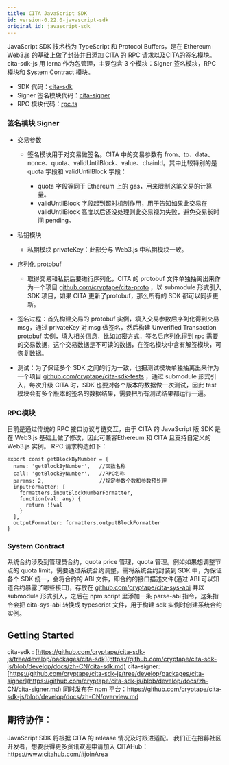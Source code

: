 ```yaml
---
title: CITA JavaScript SDK
id: version-0.22.0-javascript-sdk
original_id: javascript-sdk
---
```


JavaScript SDK 技术栈为 TypeScript 和 Protocol Buffers，是在 Ethereum [Web3.js](https://github.com/ethereum/web3.js/) 的基础上做了封装并且添加 CITA 的 RPC 请求以及CITA的签名模块。
cita-sdk-js 用 lerna 作为包管理，主要包含 3 个模块：Signer 签名模块，RPC 模块和 System Contract 模块。

* SDK 代码：[cita-sdk](https://github.com/cryptape/cita-sdk-js/tree/develop/packages/cita-sdk)  
* Signer 签名模块代码：[cita-signer](https://github.com/cryptape/cita-sdk-js/tree/develop/packages/cita-signer)  
* RPC 模块代码：[rpc.ts](https://github.com/cryptape/cita-sdk-js/blob/develop/packages/cita-sdk/src/base/rpc.ts)

### 签名模块 Signer

* 交易参数
    * 签名模块用于对交易做签名。CITA 中的交易参数有 from、to、data、nonce、quota、validUntilBlock、value、chainId。其中比较特别的是 quota 字段和 validUntilBlock 字段：

        *  quota 字段等同于 Ethereum 上的 gas，用来限制这笔交易的计算量。
        *  validUntilBlock 字段起到超时机制作用，用于告知如果此交易在 validUntilBlock 高度以后还没处理则此交易视为失败，避免交易长时间 pending。

* 私钥模块
    * 私钥模块 privateKey：此部分与 Web3.js 中私钥模块一致。
* 序列化 protobuf
    * 取得交易和私钥后要进行序列化，CITA 的 protobuf 文件单独抽离出来作为一个项目 [github.com/cryptape/cita-proto](http://github.com/cryptape/cita-proto) ，以 submodule 形式引入 SDK 项目，如果 CITA 更新了protobuf，那么所有的 SDK 都可以同步更新。
* 签名过程：首先构建交易的 protobuf 实例，填入交易参数后序列化得到交易 msg，通过 privateKey 对 msg 做签名，然后构建 Unverified Transaction protobuf 实例，填入相关信息，比如加密方式，签名后序列化得到 rpc 需要的交易数据，这个交易数据是不可读的数据，在签名模块中含有解签模块，可恢复数据。
* 测试：为了保证多个 SDK 之间的行为一致，也把测试模块单独抽离出来作为一个项目 [github.com/cryptape/cita-sdk-tests](http://github.com/cryptape/cita-sdk-tests) ，通过 submodule 形式引入，每次升级 CITA 时，SDK 也要对各个版本的数据做一次测试，因此 test 模块会有多个版本的签名的数据结果，需要把所有测试结果都运行一遍。

### RPC模块

目前是通过传统的 RPC 接口协议与链交互，由于 CITA 的 JavaScript 版 SDK 是在 Web3.js 基础上做了修改，因此可兼容Ethereum 和 CITA 且支持自定义的 Web3.js 实例。
RPC 请求构造如下：

```
export const getBlockByNumber = {
  name: 'getBlockByNumber',   //函数名称
  call: 'getBlockByNumber',   //RPC名称
  params: 2,                  //规定参数个数和参数预处理
  inputFormatter: [
    formatters.inputBlockNumberFormatter,
    function(val: any) {
      return !!val
    }
  ],
  outputFormatter: formatters.outputBlockFormatter
}
```

### System Contract

系统合约涉及到管理员合约，quota price 管理，quota 管理。例如如果想调整节点的 quota limit，需要通过系统合约调整，需将系统合约封装到 SDK 中，为保证各个 SDK 统一，会将合约的 ABI 文件，即合约的接口描述文件(通过 ABI 可以知道合约暴露了哪些接口)，存放在 [github.com/cryptape/cita-sys-abi](http://github.com/cryptape/cita-sys-abi)  并以 submodule 形式引入，之后在 npm script 里添加一条 parse-abi 指令，这条指令会把 cita-sys-abi 转换成 typescript 文件，用于构建 sdk 实例时创建系统合约实例。

## Getting Started

cita-sdk : [https://github.com/cryptape/cita-sdk-js/tree/develop/packages/cita-sdk](https://github.com/cryptape/cita-sdk-js/blob/develop/docs/zh-CN/cita-sdk.md)
cita-signer: [https://github.com/cryptape/cita-sdk-js/tree/develop/packages/cita-signer](https://github.com/cryptape/cita-sdk-js/blob/develop/docs/zh-CN/cita-signer.md)
同时发布在 npm 平台：https://github.com/cryptape/cita-sdk-js/blob/develop/docs/zh-CN/overview.md


## 期待协作：

JavaScript SDK 将根据 CITA 的 release 情况及时跟进适配。
我们正在招募社区开发者，想要获得更多资讯欢迎申请加入 CITAHub：https://www.citahub.com/#joinArea

